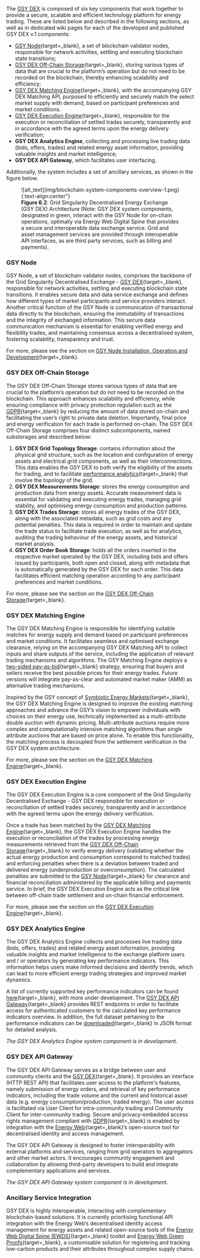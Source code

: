 The [GSY DEX](blockchain.md) is composed of six key components that work together to provide a secure, scalable and efficient technology platform for energy trading. These are  listed below and described in the following sections, as well as in dedicated wiki pages for each of the developed and published GSY DEX v.1 components:


- [GSY Node](gsy-node.md){target=_blank}, a set of blockchain validator nodes, responsible for network activities, settling and executing blockchain state transitions;
- [GSY DEX Off-Chain Storage](blockchain-off-chain-storage.md){target=_blank}, storing various types of data that are crucial to the platform’s operation but do not need to be recorded on the blockchain, thereby enhancing scalability and efficiency;
- [GSY DEX Matching Engine](blockchain-matching-engine.md){target=_blank}, with the accompanying GSY DEX Matching API,  purposed to efficiently and securely match the select market supply with demand, based on participant preferences and market conditions.
- [GSY DEX Execution Engine](blockchain-execution-engine.md){target=_blank}, responsible for the execution or reconciliation of settled trades securely, transparently and in accordance with the agreed terms upon the energy delivery verification;
- **GSY DEX Analytics Engine**, collecting and processing live trading data (bids, offers, trades) and related energy asset information, providing valuable insights and market intelligence;
- **GSY DEX API Gateway**, which facilitates user interfacing.


Additionally, the system includes a set of ancillary services, as shown in the figure below.


<figure markdown>
  ![alt_text](img/blockchain-system-components-overview-1.png){:text-align:center"}
  <figcaption><b>Figure 6.2</b>: Grid Singularity Decentralised Energy Exchange (GSY DEX) Architecture (Note: GSY DEX system components, designated in green, interact with the GSY Node for on-chain operations, optimally via Energy Web Digital Spine that provides a secure and interoperable data exchange service. Grid and asset management services are provided through interoperable API interfaces, as are third party services, such as billing and payments).
</figcaption>
</figure>



### GSY Node
GSY Node, a set of blockchain validator nodes, comprises the backbone of the Grid Singularity Decentralised Exchange - [GSY DEX](blockchain.md){target=_blank}, responsible for network activities, settling and executing blockchain state transitions. It enables secure data and data service exchange and defines how different types of market participants and service providers interact. Another critical function of the GSY Node is communication of transactional data directly to the blockchain, ensuring the immutability of transactions and the integrity of exchanged information. This secure data communication mechanism is essential for enabling verified energy and flexibility trades, and maintaining consensus across a decentralised system, fostering scalability, transparency and trust.

For more, please see the section on [GSY Node Installation, Operation and Development](blockchain-installation.md){target=_blank}.


### GSY DEX Off-Chain Storage

The GSY DEX Off-Chain Storage stores various types of data that are crucial to the platform’s operation but do not need to be recorded on the blockchain. This approach enhances scalability and efficiency, while ensuring compliance with privacy protection regulation such as the [GDPR](https://eur-lex.europa.eu/eli/reg/2016/679/oj/eng){target=_blank} by reducing the amount of data stored on-chain and facilitating the user’s right to private data deletion. Importantly, final price and energy verification for each trade is performed on-chain. The GSY DEX Off-Chain Storage comprises four distinct subcomponents, named substorages and described below:

1. **GSY DEX Grid Topology Storage**: contains information about the physical grid structure, such as the location and configuration of energy assets and electrical grid components, as well as their interconnections. This data enables the GSY DEX to both verify the eligibility of the assets for trading, and to facilitate [performance analytics](results-dashboard.md){target=_blank} that involve the topology of the grid.
2. **GSY DEX Measurements Storage**: stores the energy consumption and production data from energy assets. Accurate measurement data is essential for validating and executing energy trades, managing grid stability, and optimising energy consumption and production patterns.
3. **GSY DEX Trades Storage**: stores all energy trades of the GSY DEX, along with the associated metadata, such as grid costs and any potential penalties. This data is required in order to maintain and update the trade status to facilitate trade execution, as well as for analytics, auditing the trading behaviour of the energy assets, and historical market analysis.
4. **GSY DEX Order Book Storage**: holds all the orders inserted in the respective market operated by the GSY DEX, including bids and offers issued by participants, both open and closed, along with metadata that is automatically generated by the GSY DEX for each order. This data facilitates efficient matching operation according to any participant preferences and market conditions.


For more, please see the section on the [GSY DEX Off-Chain Storage](blockchain-off-chain-storage.md){target=_blank}.


### GSY DEX Matching Engine

The GSY DEX Matching Engine is responsible for identifying suitable matches for energy supply and demand based on participant preferences and market conditions. It facilitates seamless and optimised exchange clearance, relying on the accompanying GSY DEX Matching API to collect inputs and share outputs of the service, including the application of relevant trading mechanisms and algorithms.  The GSY Matching Engine deploys a [two-sided pay-as-bid](market-types.md#two-sided-pay-as-bid-market){target=_blank} strategy, ensuring that buyers and sellers receive the best possible prices for their energy trades. Future versions will integrate pay-as-clear and automated market maker (AMM) as alternative trading mechanisms.

Inspired by the GSY concept of [Symbiotic Energy Markets](https://gridsingularity.medium.com/discussion-paper-grid-singularitys-implementation-of-symbiotic-energy-markets-bd3954af43c8){target=_blank}, the GSY DEX Matching Engine is designed to improve the existing matching approaches and advance the GSY’s vision to empower individuals with choices on their energy use, technically implemented as a multi-attribute double auction with dynamic pricing. Multi-attribute auctions require more complex and computationally intensive matching algorithms than single attribute auctions that are based on price alone. To enable this functionality, the matching process is decoupled from the settlement verification in the GSY DEX system architecture.

For more, please see the section on the [GSY DEX Matching Engine](blockchain-matching-engine.md){target=_blank}.


### GSY DEX Execution Engine
The GSY DEX Execution Engine is a core component of the Grid Singularity Decentralised Exchange - GSY DEX responsible for execution or reconciliation of settled trades securely, transparently and in accordance with the agreed terms upon the energy delivery verification.

Once a trade has been matched by the [GSY DEX Matching Engine](blockchain-matching-engine.md){target=_blank}, the GSY DEX Execution Engine handles the execution or reconciliation of the trades by processing energy measurements retrieved from the [GSY DEX Off-Chain Storage](blockchain-off-chain-storage.md){target=_blank} to verify energy delivery (validating whether the actual energy production and consumption correspond to matched trades) and enforcing penalties when there is a deviation between traded and delivered energy (underproduction or overconsumption). The calculated penalties are submitted to the [GSY Node](gsy-node.md){target=_blank} for clearance and financial reconciliation administered by the applicable billing and payments service. In brief, the GSY DEX Execution Engine acts as the critical link between off-chain trade settlement and on-chain financial enforcement.

For more, please see the section on the [GSY DEX Execution Engine](blockchain-execution-engine.md){target=_blank}.


### GSY DEX Analytics Engine
The GSY DEX Analytics Engine collects and processes live trading data (bids, offers, trades) and related energy asset information, providing valuable insights and market intelligence to the exchange platform users and / or operators by generating key performance indicators. This information helps users make informed decisions and identify trends, which can lead to more efficient energy trading strategies and improved market dynamics.

A list of currently supported key performance indicators can be found [here](results-dashboard.md){target=_blank}, with more under development. The [GSY DEX API Gateway](#gsy-dex-api-gateway){target=_blank} provides REST endpoints in order to facilitate access for authenticated customers to the calculated key performance indicators overview. In addition, the full dataset pertaining to the performance indicators can be [downloaded](results-download.md){target=_blank} in JSON format for detailed analysis.

_The GSY DEX Analytics Engine system component is in development._

### GSY DEX API Gateway

The GSY DEX API Gateway serves as a bridge between user and community clients and the [GSY DEX](blockchain.md){target=_blank}. It provides an interface (HTTP REST API) that facilitates user access to the platform's features, namely submission of energy orders, and retrieval of key performance indicators, including the trade volume and the current and historical asset data (e.g. energy consumption/production, traded energy). The user access is facilitated via User Client for intra-community trading and Community Client for inter-community trading. Secure and privacy-embedded access rights management compliant with [GDPR](https://eur-lex.europa.eu/eli/reg/2016/679/oj/eng){target=_blank} is enabled by integration with the [Energy Web](https://docs-launchpad.energyweb.org/energy-solutions/digital-spine-by-energy-web){target=_blank}’s open-source tool for decentralised identity and access management.

The GSY DEX API Gateway is designed to foster interoperability with external platforms and services, ranging from grid operators to aggregators and other market actors. It encourages community engagement and collaboration by allowing third-party developers to build and integrate complementary applications and services.

_The GSY DEX API Gateway system component is in development._


### Ancillary Service Integration

GSY DEX is highly interoperable, interacting with complementary blockchain-based solutions. It is currently prioritising functional API integration with the Energy Web’s decentralised identity access management for energy assets and related open-source tools of the [Energy Web Digital Spine (EWDS)](https://docs-launchpad.energyweb.org/energy-solutions/digital-spine-by-energy-web){target=_blank} toolkit and [Energy Web Green Proofs](https://docs-launchpad.energyweb.org/energy-solutions/green-proofs-by-energy-web){target=_blank}, a customisable solution for registering and tracking low-carbon products and their attributes throughout complex supply chains.
